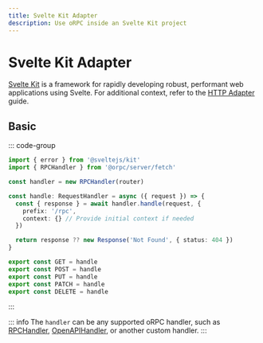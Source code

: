 ```yaml
---
title: Svelte Kit Adapter
description: Use oRPC inside an Svelte Kit project
---
```


# Svelte Kit Adapter

[Svelte Kit](https://svelte.dev/docs/kit/introduction) is a framework for rapidly developing robust, performant web applications using Svelte. For additional context, refer to the [HTTP Adapter](/docs/adapters/http) guide.

## Basic

::: code-group

```ts [src/routes/rpc/[...rest]/+server.ts]
import { error } from '@sveltejs/kit'
import { RPCHandler } from '@orpc/server/fetch'

const handler = new RPCHandler(router)

const handle: RequestHandler = async ({ request }) => {
  const { response } = await handler.handle(request, {
    prefix: '/rpc',
    context: {} // Provide initial context if needed
  })

  return response ?? new Response('Not Found', { status: 404 })
}

export const GET = handle
export const POST = handle
export const PUT = handle
export const PATCH = handle
export const DELETE = handle
```

:::

::: info
The `handler` can be any supported oRPC handler, such as [RPCHandler](/docs/rpc-handler), [OpenAPIHandler](/docs/openapi/openapi-handler), or another custom handler.
:::
